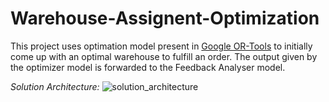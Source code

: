 # Warehouse-Assignent-Optimization
This project uses optimation model present in [Google OR-Tools](https://github.com/google/or-tools) to initially come up with an optimal warehouse to fulfill an order. The output given by the optimizer model is forwarded to the Feedback Analyser model.

*Solution Architecture:*
![solution_architecture](https://github.com/AshokRaja10/Warehouse-Assignent-Optimization/blob/main/images/solution_architecrure.jpg?raw=true)